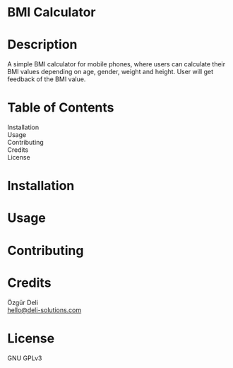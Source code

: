 # BMI Calculator

# Description
A simple BMI calculator for mobile phones, where users can calculate their BMI values depending on age, gender, weight and height. User will get feedback of the BMI value. 

# Table of Contents
Installation<br>
Usage<br>
Contributing<br>
Credits<br>
License

# Installation

# Usage 

# Contributing

# Credits

Özgür Deli<br>
hello@deli-solutions.com

# License

GNU GPLv3
